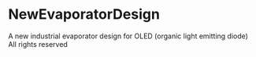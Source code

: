 # NewEvaporatorDesign
 A new industrial evaporator design for OLED (organic light emitting diode)
 All rights reserved
  